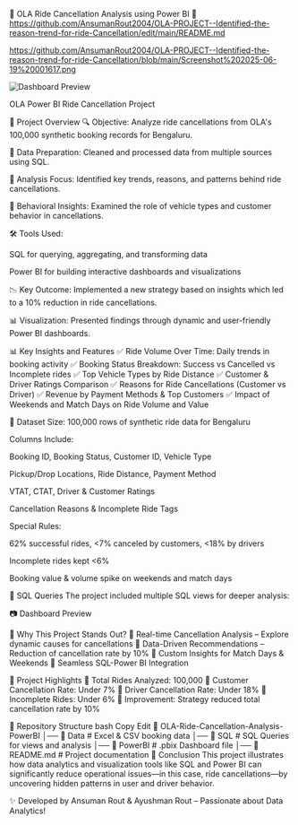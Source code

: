 🚖 OLA Ride Cancellation Analysis using Power BI
📌https://github.com/AnsumanRout2004/OLA-PROJECT--Identified-the-reason-trend-for-ride-Cancellation/edit/main/README.md 

https://github.com/AnsumanRout2004/OLA-PROJECT--Identified-the-reason-trend-for-ride-Cancellation/blob/main/Screenshot%202025-06-19%20001617.png

![Dashboard Preview]([https://github.com/AnsumanRout2004/Olympics-Data-Analytics-Project-using-Power-BI-/blob/main/Screenshot%202025-02-01%20045523.png](https://github.com/AnsumanRout2004/OLA-PROJECT--Identified-the-reason-trend-for-ride-Cancellation/blob/main/Screenshot%202025-06-19%20001617.png))

OLA Power BI Ride Cancellation Project



📌 Project Overview
🔍 Objective: Analyze ride cancellations from OLA's 100,000 synthetic booking records for Bengaluru.

🧹 Data Preparation: Cleaned and processed data from multiple sources using SQL.

🧠 Analysis Focus: Identified key trends, reasons, and patterns behind ride cancellations.

🚗 Behavioral Insights: Examined the role of vehicle types and customer behavior in cancellations.

🛠️ Tools Used:

SQL for querying, aggregating, and transforming data

Power BI for building interactive dashboards and visualizations

📉 Key Outcome: Implemented a new strategy based on insights which led to a 10% reduction in ride cancellations.

📊 Visualization: Presented findings through dynamic and user-friendly Power BI dashboards.

📊 Key Insights and Features
✅ Ride Volume Over Time: Daily trends in booking activity
✅ Booking Status Breakdown: Success vs Cancelled vs Incomplete rides
✅ Top Vehicle Types by Ride Distance
✅ Customer & Driver Ratings Comparison
✅ Reasons for Ride Cancellations (Customer vs Driver)
✅ Revenue by Payment Methods & Top Customers
✅ Impact of Weekends and Match Days on Ride Volume and Value

📂 Dataset
Size: 100,000 rows of synthetic ride data for Bengaluru

Columns Include:

Booking ID, Booking Status, Customer ID, Vehicle Type

Pickup/Drop Locations, Ride Distance, Payment Method

VTAT, CTAT, Driver & Customer Ratings

Cancellation Reasons & Incomplete Ride Tags

Special Rules:

62% successful rides, <7% canceled by customers, <18% by drivers

Incomplete rides kept <6%

Booking value & volume spike on weekends and match days

🧮 SQL Queries
The project included multiple SQL views for deeper analysis:






📷 Dashboard Preview


🚀 Why This Project Stands Out?
🔹 Real-time Cancellation Analysis – Explore dynamic causes for cancellations
🔹 Data-Driven Recommendations – Reduction of cancellation rate by 10%
🔹 Custom Insights for Match Days & Weekends
🔹 Seamless SQL-Power BI Integration

🌟 Project Highlights
📌 Total Rides Analyzed: 100,000
📌 Customer Cancellation Rate: Under 7%
📌 Driver Cancellation Rate: Under 18%
📌 Incomplete Rides: Under 6%
📌 Improvement: Strategy reduced total cancellation rate by 10%

📁 Repository Structure
bash
Copy
Edit
📂 OLA-Ride-Cancellation-Analysis-PowerBI
│── 📁 Data  # Excel & CSV booking data
│── 📁 SQL  # SQL Queries for views and analysis
│── 📁 PowerBI  # .pbix Dashboard file
│── 📄 README.md  # Project documentation
🏁 Conclusion
This project illustrates how data analytics and visualization tools like SQL and Power BI can significantly reduce operational issues—in this case, ride cancellations—by uncovering hidden patterns in user and driver behavior.

✨ Developed by Ansuman Rout & Ayushman Rout – Passionate about Data Analytics!
